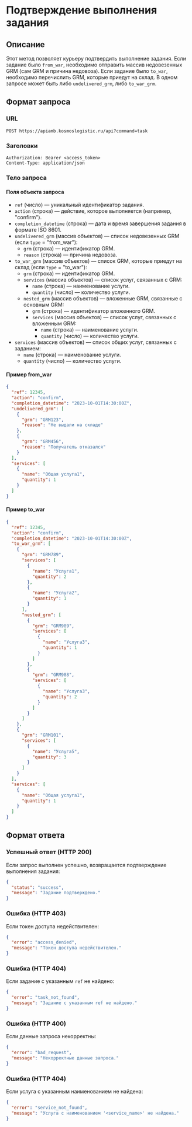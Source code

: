 # Подтверждение выполнения задания

## Описание
Этот метод позволяет курьеру подтвердить выполнение задания. Если задание было `from_war`, необходимо отправить массив недовезенных GRM (сам GRM и причина недовоза). Если задание было `to_war`, необходимо перечислить GRM, которые приедут на склад. В одном запросе может быть либо `undelivered_grm`, либо `to_war_grm`.

## Формат запроса
### URL
```
POST https://apiamb.kosmoslogistic.ru/api?command=task
```

### Заголовки
```
Authorization: Bearer <access_token>
Content-Type: application/json
```

### Тело запроса
#### Поля объекта запроса
- `ref` (число) — уникальный идентификатор задания.
- `action` (строка) — действие, которое выполняется (например, "confirm").
- `completion_datetime` (строка) — дата и время завершения задания в формате ISO 8601.
- `undelivered_grm` (массив объектов) — список недовезенных GRM (если `type` = "from_war"):
  - `grm` (строка) — идентификатор GRM.
  - `reason` (строка) — причина недовоза.
- `to_war_grm` (массив объектов) — список GRM, которые приедут на склад (если `type` = "to_war"):
  - `grm` (строка) — идентификатор GRM.
  - `services` (массив объектов) — список услуг, связанных с GRM:
    - `name` (строка) — наименование услуги.
    - `quantity` (число) — количество услуги.
  - `nested_grm` (массив объектов) — вложенные GRM, связанные с основным GRM:
    - `grm` (строка) — идентификатор вложенного GRM.
    - `services` (массив объектов) — список услуг, связанных с вложенным GRM:
      - `name` (строка) — наименование услуги.
      - `quantity` (число) — количество услуги.
- `services` (массив объектов) — список общих услуг, связанных с заданием:
  - `name` (строка) — наименование услуги.
  - `quantity` (число) — количество услуги.

#### Пример from_war
```json
{
  "ref": 12345,
  "action": "confirm",
  "completion_datetime": "2023-10-01T14:30:00Z",
  "undelivered_grm": [
    {
      "grm": "GRM123",
      "reason": "Не выдали на складе"
    },
    {
      "grm": "GRM456",
      "reason": "Получатель отказался"
    }
  ],
  "services": [
    {
      "name": "Общая услуга1",
      "quantity": 1
    }
  ]
}
```

#### Пример to_war
```json
{
  "ref": 12345,
  "action": "confirm",
  "completion_datetime": "2023-10-01T14:30:00Z",
  "to_war_grm": [
    {
      "grm": "GRM789",
      "services": [
        {
          "name": "Услуга1",
          "quantity": 2
        },
        {
          "name": "Услуга2",
          "quantity": 1
        }
      ],
      "nested_grm": [
        {
          "grm": "GRM989",
          "services": [
            {
              "name": "Услуга3",
              "quantity": 1
            }
          ]
        },
        {
          "grm": "GRM988",
          "services": [
            {
              "name": "Услуга3",
              "quantity": 2
            }
          ]
        }
      ]
    },
    {
      "grm": "GRM101",
      "services": [
        {
          "name": "Услуга5",
          "quantity": 3
        }
      ]
    }
  ],
  "services": [
    {
      "name": "Общая услуга1",
      "quantity": 1
    }
  ]
}
```

## Формат ответа
### Успешный ответ (HTTP 200)
Если запрос выполнен успешно, возвращается подтверждение выполнения задания:
```json
{
  "status": "success",
  "message": "Задание подтверждено."
}
```

### Ошибка (HTTP 403)
Если токен доступа недействителен:
```json
{
  "error": "access_denied",
  "message": "Токен доступа недействителен."
}
```

### Ошибка (HTTP 404)
Если задание с указанным `ref` не найдено:
```json
{
  "error": "task_not_found",
  "message": "Задание с указанным ref не найдено."
}
```

### Ошибка (HTTP 400)
Если данные запроса некорректны:
```json
{
  "error": "bad_request",
  "message": "Некорректные данные запроса."
}
```

### Ошибка (HTTP 404)
Если услуга с указанным наименованием не найдена:
```json
{
  "error": "service_not_found",
  "message": "Услуга с наименованием '<service_name>' не найдена."
}
```
